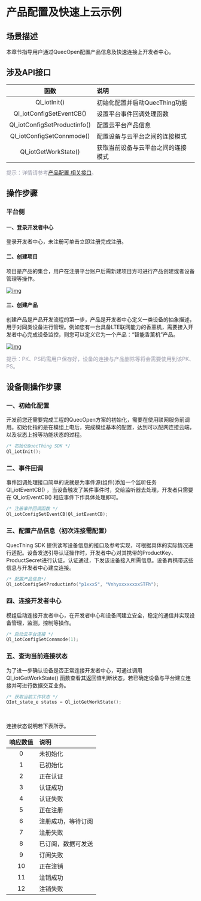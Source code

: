 # 产品配置及快速上云示例


## __场景描述__
本章节指导用户通过QuecOpen配置产品信息及快速连接上开发者中心。

## __涉及API接口__

 | 函数 | 说明  |
|:--------:| :-------------|
|  Ql_iotInit() | 初始化配置并启动QuecThing功能 |
| Ql_iotConfigSetEventCB()| 设置平台事件回调处理函数|
|Ql_iotConfigSetProductinfo()| 配置云平台产品信息| 
| Ql_iotConfigSetConnmode() | 配置设备与云平台之间的连接模式|
| Ql_iotGetWorkState()  | 获取当前设备与云平台之间的连接模式 |

<font color=#999AAA >提示：详情请参考[产品配置 相关接口](/deviceDevelop/cellular/QuecOpen/api/cellular-quecopen-api-02.md)。</font>


## __操作步骤__
### __平台侧__
#### __一、登录开发者中心__
登录<a :href="toDevelopCenter()" target="_blank">开发者中心</a>，未注册可单击<a :href="toDevelopCenter('registerType')" target="_blank">立即注册</a>完成注册。
#### __二、创建项目__
项目是产品的集合，用户在注册平台账户后需新建项目方可进行产品创建或者设备管理等操作。

<a data-fancybox title="img" href="/deviceDevelop/cellular/QuecOpen/resource/Connect_cloud/Example-01.png">![img](/deviceDevelop/cellular/QuecOpen/resource/Connect_cloud/Example-01.png)</a>

#### __三、创建产品__
创建产品是产品开发流程的第一步，产品是开发者中心定义一类设备的抽象描述，用于对同类设备进行管理。例如您有一台具备LTE联网能力的香薰机，需要接入开发者中心完成设备监控，则您可以定义它为一个产品：“智能香薰机”产品。

<a data-fancybox title="img" href="/deviceDevelop/cellular/QuecOpen/resource/Connect_cloud/Example-02.png">![img](/deviceDevelop/cellular/QuecOpen/resource/Connect_cloud/Example-02.png)</a>

<font color=#999AAA >提示：PK、PS码需用户保存好，设备的连接与产品删除等将会需要使用到该PK、PS。</font>

## __设备侧操作步骤__
### __一、初始化配置__
开发前您还需要完成工程的QuecOpen方案的初始化，需要在使用联网服务前调用。初始化指的是在模组上电后，完成模组基本的配置，达到可以配网连接云端，以及状态上报等功能状态的过程。
```c
/* 初始化QuecThing SDK */
Ql_iotInit();
```
### __二、事件回调__
事件回调处理接口简单的说就是为事件源(组件)添加一个监听任务 Ql_iotEventCB() ，当设备触发了某件事件时，交给监听器去处理，开发者只需要在 Ql_iotEventCB() 相应事件下作具体处理即可。

```c
/* 注册事件回调函数 */
Ql_iotConfigSetEventCB(Ql_iotEventCB);
```
### __三、配置产品信息（初次连接需配置）__

QuecThing SDK 提供读写设备信息的接口及参考实现，可根据具体的实际情况进行适配。设备发送引导认证操作时，开发者中心对其携带的ProductKey、ProductSecret进行认证，认证通过，下发该设备接入所需信息。设备再携带这些信息与开发者中心建立连接。
```c
/* 配置产品信息*/
Ql_iotConfigSetProductinfo("p1xxxS", "VnhyxxxxxxxxSTFh");
```


### __四、连接开发者中心__
模组启动连接开发者中心，在开发者中心和设备间建立安全，稳定的通信并实现设备管理，监测，控制等操作。
 ```c
/* 启动云平台连接 */
Ql_iotConfigSetConnmode(1);
```

### __五、查询当前连接状态__

为了进一步确认设备是否正常连接开发者中心，可通过调用 Ql_iotGetWorkState() 函数查看其返回值判断状态，若已确定设备与平台建立连接并可进行数据交互业务。

```c
/* 获取当前工作状态 */
QIot_state_e status = Ql_iotGetWorkState();
```

<br>

连接状态说明若下表所示。

| 响应数值 | 说明   |
|:--------:| :-----------|
|0| 未初始化|
|1| 已初始化|
|2| 正在认证|
|3| 认证成功|
|4| 认证失败|
|5| 正在注册|
|6| 注册成功，等待订阅|
|7| 注册失败|
|8| 已订阅，数据可发送|
|9| 订阅失败|
|10| 正在注销|
|11|  注销成功|
|12|  注销失败|

   

